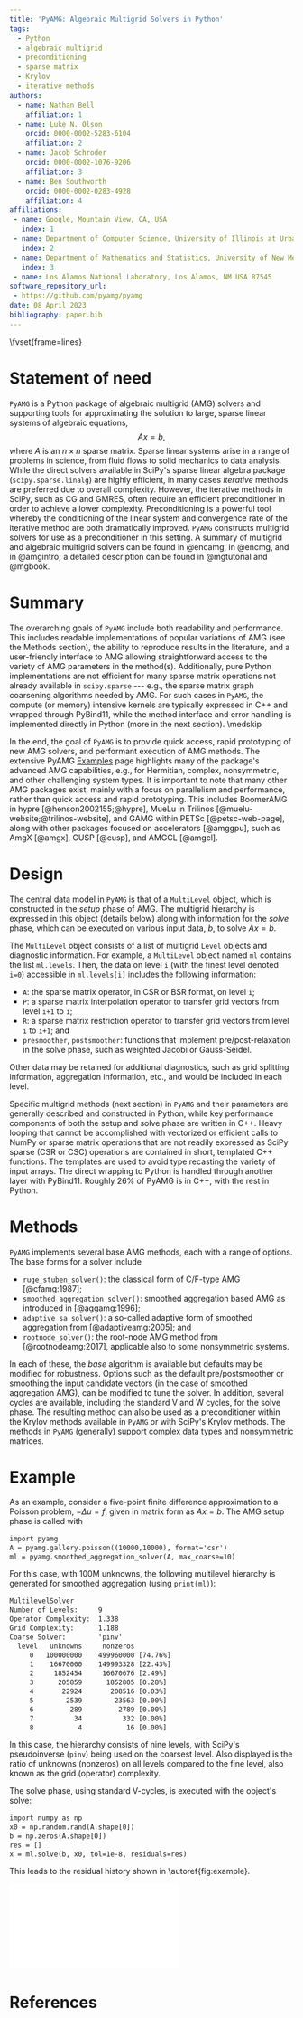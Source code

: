 ```yaml
---
title: 'PyAMG: Algebraic Multigrid Solvers in Python'
tags:
  - Python
  - algebraic multigrid
  - preconditioning
  - sparse matrix
  - Krylov
  - iterative methods
authors:
  - name: Nathan Bell
    affiliation: 1
  - name: Luke N. Olson
    orcid: 0000-0002-5283-6104
    affiliation: 2
  - name: Jacob Schroder
    orcid: 0000-0002-1076-9206
    affiliation: 3
  - name: Ben Southworth
    orcid: 0000-0002-0283-4928
    affiliation: 4
affiliations:
 - name: Google, Mountain View, CA, USA
   index: 1
 - name: Department of Computer Science, University of Illinois at Urbana-Champaign, Urbana, IL USA 61801
   index: 2
 - name: Department of Mathematics and Statistics, University of New Mexico, Albuquerque, NM USA 87131
   index: 3
 - name: Los Alamos National Laboratory, Los Alamos, NM USA 87545
software_repository_url:
 - https://github.com/pyamg/pyamg
date: 08 April 2023
bibliography: paper.bib
---
```

\fvset{frame=lines}

# Statement of need

`PyAMG` is a Python package of algebraic multigrid (AMG) solvers and supporting
tools for approximating the solution to large, sparse linear systems of
algebraic equations,
$$A x = b,$$
where $A$ is an $n\times n$ sparse matrix.
Sparse linear systems arise in a range of
problems in science, from fluid flows to solid mechanics to data analysis.
While the direct solvers available in SciPy's sparse linear algebra package
(`scipy.sparse.linalg`) are highly efficient, in many cases *iterative* methods
are preferred due to overall complexity.  However, the iterative methods in
SciPy, such as CG and GMRES, often require an efficient preconditioner in order
to achieve a lower complexity.  Preconditioning is a powerful tool whereby the 
conditioning of the linear system and convergence rate of the iterative method
are both dramatically improved.
`PyAMG` constructs multigrid solvers for use as a
preconditioner in this setting.  A summary of multigrid and algebraic multigrid
solvers can be found in @encamg, in @encmg, and in @amgintro; a detailed description can be found
in @mgtutorial and @mgbook.

# Summary

The overarching goals of `PyAMG` include both readability and performance.
This includes readable implementations of popular variations of AMG (see the
Methods section), the ability to reproduce results in the literature, and a user-friendly
interface to AMG allowing straightforward access to the variety of AMG parameters
in the method(s). Additionally, pure Python implementations are not efficient for many sparse matrix
operations not already available in `scipy.sparse` --- e.g., the sparse matrix graph 
coarsening algorithms needed by AMG. For such cases in `PyAMG`, the compute (or
memory) intensive kernels are typically expressed in C++ and wrapped through PyBind11, while the method
interface and error handling is implemented directly in Python (more in the next section). 
\medskip

In the end, the goal of `PyAMG` is to provide quick access, rapid prototyping of new AMG solvers,
and performant execution of AMG methods.  The extensive PyAMG 
[Examples](https://github.com/pyamg/pyamg-examples) page highlights many of the package's
advanced AMG capabilities, e.g., for Hermitian, complex, nonsymmetric, and other challenging system types. 
It is important to note that many other AMG packages exist, mainly with a focus on parallelism and performance, rather than quick access and rapid prototyping.
This includes BoomerAMG in hypre [@henson2002155;@hypre], MueLu in Trilinos [@muelu-website;@trilinos-website], and GAMG within PETSc [@petsc-web-page], along with other packages focused on accelerators [@amggpu], such as AmgX [@amgx], CUSP [@cusp], and AMGCL [@amgcl].

# Design

The central data model in `PyAMG` is that of a `MultiLevel` object, which is
constructed in the *setup* phase of AMG.  The multigrid hierarchy is expressed
in this object (details below) along with information for the *solve* phase, which can be executed
on various input data, $b$, to solve $A x = b$.

The `MultiLevel` object consists of a list of multigrid `Level` objects and diagnostic
information.  For example, a `MultiLevel` object named `ml` contains the list
`ml.levels`.  Then, the data on level `i` (with the finest level denoted `i=0`)
accessible in `ml.levels[i]` includes the following information:

- `A`: the sparse matrix operator, in CSR or BSR format, on level `i`;
- `P`: a sparse matrix interpolation operator to transfer grid vectors from level `i+1` to `i`;
- `R`: a sparse matrix restriction operator to transfer grid vectors from level `i` to `i+1`; and
- `presmoother`, `postsmoother`: functions that implement pre/post-relaxation in the solve phase, such as weighted Jacobi or Gauss-Seidel.

Other data may be retained for additional diagnostics, such as grid
splitting information, aggregation information, etc., and would be included
in each level.

Specific multigrid methods (next section) in `PyAMG` and their parameters are generally described
and constructed in Python, while key performance components of both the setup and solve phase
are written in C++.  Heavy looping that cannot be accomplished with vectorized
or efficient calls to NumPy or sparse matrix operations that are not readily
expressed as SciPy sparse (CSR or CSC) operations are contained in short,
templated C++ functions.  The templates are used to avoid type recasting the variety
of input arrays. The direct wrapping to Python is handled through another layer
with PyBind11.  Roughly 26\% of PyAMG is in C++, with the rest in Python.

# Methods

`PyAMG` implements several base AMG methods, each with a range of options.  The base forms
for a solver include

- `ruge_stuben_solver()`: the classical form of C/F-type AMG [@cfamg:1987];
- `smoothed_aggregation_solver()`: smoothed aggregation based AMG as introduced in [@aggamg:1996];
- `adaptive_sa_solver()`: a so-called adaptive form of smoothed aggregation from [@adaptiveamg:2005]; and
- `rootnode_solver()`: the root-node AMG method from [@rootnodeamg:2017], applicable also to some nonsymmetric systems.

In each of these, the *base* algorithm is available but defaults may be
modified for robustness.  Options such as the default pre/postsmoother or smoothing the
input candidate vectors (in the case of smoothed aggregation AMG), can be
modified to tune the solver.  In addition, several cycles are available,
including the standard V and W cycles, for the solve phase.  The resulting
method can also be used as a preconditioner within the Krylov
methods available in `PyAMG` or with SciPy's Krylov methods.  The methods in
`PyAMG` (generally) support complex data types and nonsymmetric matrices.  

# Example

As an example, consider a five-point finite difference approximation to a
Poisson problem, $-\Delta u = f$, given in matrix form as $A x = b$.  The
AMG setup phase is called with
```{.python .numberLines}
import pyamg
A = pyamg.gallery.poisson((10000,10000), format='csr')
ml = pyamg.smoothed_aggregation_solver(A, max_coarse=10)
```
For this case, with 100M unknowns, the following multilevel hierarchy
is generated for smoothed aggregation (using `print(ml)`):
```
MultilevelSolver
Number of Levels:     9
Operator Complexity:  1.338
Grid Complexity:      1.188
Coarse Solver:        'pinv'
  level   unknowns     nonzeros
     0   100000000    499960000 [74.76%]
     1    16670000    149993328 [22.43%]
     2     1852454     16670676 [2.49%]
     3      205859      1852805 [0.28%]
     4       22924       208516 [0.03%]
     5        2539        23563 [0.00%]
     6         289         2789 [0.00%]
     7          34          332 [0.00%]
     8           4           16 [0.00%]
```
In this case, the hierarchy consists of nine levels, with SciPy's pseudoinverse (`pinv`)
being used on the coarsest level. Also displayed is the ratio of unknowns (nonzeros) on all levels
compared to the fine level, also known as the grid (operator) complexity.

The solve phase, using standard V-cycles, is executed with the object's solve:
```{.python .numberLines}
import numpy as np
x0 = np.random.rand(A.shape[0])
b = np.zeros(A.shape[0])
res = []
x = ml.solve(b, x0, tol=1e-8, residuals=res)
```
This leads to the residual history shown in \autoref{fig:example}.

![Algebraic multigrid convergence (relative residual).\label{fig:example}](example.pdf)

# References

